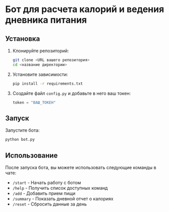 # Бот для расчета калорий и ведения дневника питания

## Установка

1. Клонируйте репозиторий:
    ```bash
    git clone <URL вашего репозитория>
    cd <название директории>
    ```

2. Установите зависимости:
    ```bash
    pip install -r requirements.txt
    ```

3. Создайте файл `config.py` и добавьте в него ваш токен:
    ```python
    token = "ВАШ_ТОКЕН"
    ```

## Запуск

Запустите бота:
```bash
python bot.py
```

## Использование

После запуска бота, вы можете использовать следующие команды в чате:

- `/start` - Начать работу с ботом
- `/help` - Получить список доступных команд
- `/add` - Добавить прием пищи
- `/summary` - Показать дневной отчет о калориях
- `/reset` - Сбросить данные за день
